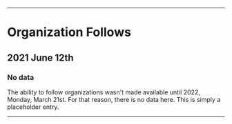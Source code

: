 
***

# Organization Follows

## 2021 June 12th

### No data

The ability to follow organizations wasn't made available until 2022, Monday, March 21st. For that reason, there is no data here. This is simply a placeholder entry.

***
